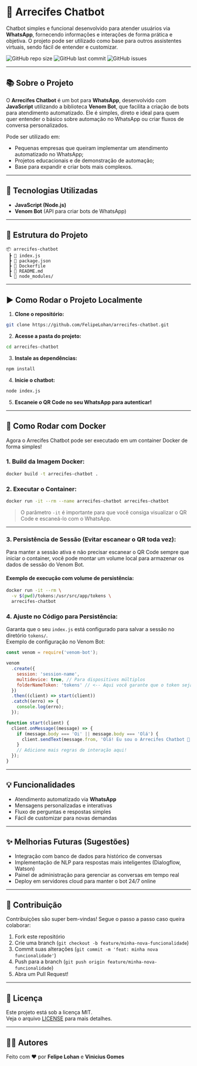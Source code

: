 # 🤖 Arrecifes Chatbot

Chatbot simples e funcional desenvolvido para atender usuários via **WhatsApp**, fornecendo informações e interações de forma prática e objetiva. O projeto pode ser utilizado como base para outros assistentes virtuais, sendo fácil de entender e customizar.

![GitHub repo size](https://img.shields.io/github/repo-size/FelipeLohan/arrecifes-chatbot)
![GitHub last commit](https://img.shields.io/github/last-commit/FelipeLohan/arrecifes-chatbot)
![GitHub issues](https://img.shields.io/github/issues/FelipeLohan/arrecifes-chatbot)

---

## 📚 Sobre o Projeto

O **Arrecifes Chatbot** é um bot para **WhatsApp**, desenvolvido com **JavaScript** utilizando a biblioteca **Venom Bot**, que facilita a criação de bots para atendimento automatizado. Ele é simples, direto e ideal para quem quer entender o básico sobre automação no WhatsApp ou criar fluxos de conversa personalizados.

Pode ser utilizado em:
- Pequenas empresas que queiram implementar um atendimento automatizado no WhatsApp;
- Projetos educacionais e de demonstração de automação;
- Base para expandir e criar bots mais complexos.

---

## 🚀 Tecnologias Utilizadas

- **JavaScript (Node.js)**
- **Venom Bot** (API para criar bots de WhatsApp)
  
---

## 📂 Estrutura do Projeto

```
📦 arrecifes-chatbot
 ┣ 📜 index.js
 ┣ 📜 package.json
 ┣ 📜 Dockerfile
 ┣ 📜 README.md
 ┗ 📁 node_modules/
```

---

## ▶️ Como Rodar o Projeto Localmente

1. **Clone o repositório:**

```bash
git clone https://github.com/FelipeLohan/arrecifes-chatbot.git
```

2. **Acesse a pasta do projeto:**

```bash
cd arrecifes-chatbot
```

3. **Instale as dependências:**

```bash
npm install
```

4. **Inicie o chatbot:**

```bash
node index.js
```

5. **Escaneie o QR Code no seu WhatsApp para autenticar!**

---

## 🐳 Como Rodar com Docker

Agora o Arrecifes Chatbot pode ser executado em um container Docker de forma simples!

### 1. **Build da Imagem Docker:**

```bash
docker build -t arrecifes-chatbot .
```

### 2. **Executar o Container:**

```bash
docker run -it --rm --name arrecifes-chatbot arrecifes-chatbot
```

> O parâmetro `-it` é importante para que você consiga visualizar o QR Code e escaneá-lo com o WhatsApp.

---

### 3. **Persistência de Sessão (Evitar escanear o QR toda vez):**

Para manter a sessão ativa e não precisar escanear o QR Code sempre que iniciar o container, você pode montar um volume local para armazenar os dados de sessão do Venom Bot.

#### Exemplo de execução com volume de persistência:
```bash
docker run -it --rm \
  -v $(pwd)/tokens:/usr/src/app/tokens \
  arrecifes-chatbot
```

### 4. **Ajuste no Código para Persistência:**

Garanta que o seu `index.js` está configurado para salvar a sessão no diretório `tokens/`.  
Exemplo de configuração no Venom Bot:
```javascript
const venom = require('venom-bot');

venom
  .create({
    session: 'session-name',
    multidevice: true, // Para dispositivos múltiplos
    folderNameToken: 'tokens' // <-- Aqui você garante que o token seja salvo no volume
  })
  .then((client) => start(client))
  .catch((erro) => {
    console.log(erro);
  });

function start(client) {
  client.onMessage((message) => {
    if (message.body === 'Oi' || message.body === 'Olá') {
      client.sendText(message.from, 'Olá! Eu sou o Arrecifes Chatbot 🤖');
    }
    // Adicione mais regras de interação aqui!
  });
}
```

---

## 💡 Funcionalidades

- Atendimento automatizado via **WhatsApp**
- Mensagens personalizadas e interativas
- Fluxo de perguntas e respostas simples
- Fácil de customizar para novas demandas

---

## ✨ Melhorias Futuras (Sugestões)

- Integração com banco de dados para histórico de conversas
- Implementação de NLP para respostas mais inteligentes (Dialogflow, Watson)
- Painel de administração para gerenciar as conversas em tempo real
- Deploy em servidores cloud para manter o bot 24/7 online

---

## 🤝 Contribuição

Contribuições são super bem-vindas! Segue o passo a passo caso queira colaborar:

1. Fork este repositório
2. Crie uma branch (`git checkout -b feature/minha-nova-funcionalidade`)
3. Commit suas alterações (`git commit -m 'feat: minha nova funcionalidade'`)
4. Push para a branch (`git push origin feature/minha-nova-funcionalidade`)
5. Abra um Pull Request!

---

## 📄 Licença

Este projeto está sob a licença MIT.  
Veja o arquivo [LICENSE](LICENSE) para mais detalhes.

---

## 🙋‍♂️ Autores

Feito com ❤️ por **Felipe Lohan** e **Vinicius Gomes**
